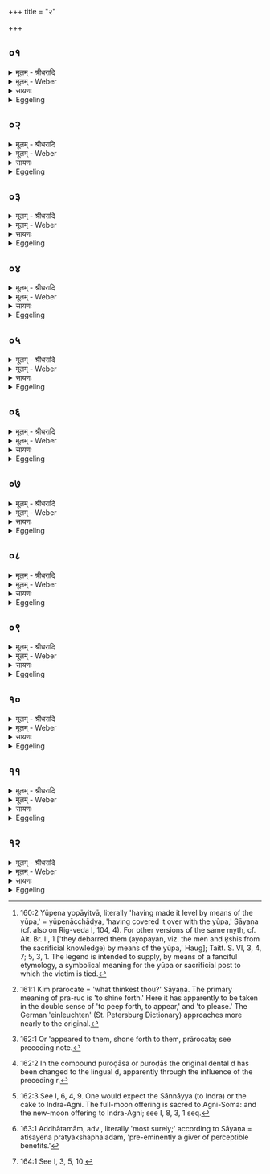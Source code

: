 +++
title = "२"

+++


## ०१
<details><summary>मूलम् - श्रीधरादि</summary>

यज्ञे᳘न वै᳘ देवाः᳘॥  
(ऽ) इमां जि᳘तिं जिग्यु᳘र्यैषामियं जि᳘तिस्ते᳘ होचुः कथं᳘ न ऽइदं᳘ मनु᳘ष्यैरनभ्यारोह्य᳘ᳫं᳘ स्यादि᳘ति ते᳘ यज्ञ᳘स्य र᳘सं धीत्वा य᳘था म᳘धु मधुकृ᳘तो निर्द्ध᳘येयुर्व्विदु᳘ह्य यज्ञं यू᳘पेन योपयित्वा᳘ ति᳘रो ऽभवन्न᳘थ य᳘देनेना᳘योपयंस्त᳘स्माद्यू᳘पो ना᳘म तद्वा ऋ᳘षीणाम᳘नुश्रुतमास॥
</details>

<details><summary>मूलम् - Weber</summary>

यज्ञे᳘न वै᳘ देवाः᳟॥  
इमां जि᳘तिं जिग्युॗर्यैषामियं जि᳘तिस्ते᳘ होचुः कथं᳘ न इद᳘म् मनुॗष्यैरनभ्यारोह्य᳘ᳫं᳘ स्यादि᳘ति ते᳘ यज्ञ᳘स्य र᳘सं धीत्वा य᳘था म᳘धु मधुकृ᳘तो निर्ध᳘येयुर्विदु᳘ह्य यज्ञं यू᳘पेन योपयित्वा᳘ तिॗरो ऽभवन्न᳘थ य᳘देनेना᳘योपयंस्त᳘स्मद्द्यू᳘पो ना᳘म तद्वा᳘ ऋ᳘षीणाम᳘नुश्रुतमास॥
</details>

<details><summary>सायणः</summary>

…
</details>

<details><summary>Eggeling</summary>

1. Verily, by means of the sacrifice the gods made that conquest (of the world of heaven). When they had conquered, they said, 'How may this (celestial region) be made unattainable by men?' They then sipped the sap of the sacrifice, as bees would suck out honey; and having drained the sacrifice and effaced the traces of it with the (sacrificial) post [^egg_374], they

[^egg_374]: 160:2 Yūpena yopāyitvā, literally 'having made it level by means of the yūpa,' = yūpenācchādya, 'having covered it over with the yūpa,' Sāyaṇa (cf. also on Rig-veda I, 104, 4). For other versions of the same myth, cf. Ait. Br. II, 1 ['they debarred them (ayopayan, viz. the men and R̥shis from the sacrificial knowledge) by means of the yūpa,' Haug]; Taitt. S. VI, 3, 4, 7; 5, 3, 1.  The legend is intended to supply, by means of a fanciful etymology, a symbolical meaning for the yūpa or sacrificial post to which the victim is tied.

concealed themselves: and because they effaced (ayopayan, viz. the sacrifice) with it, therefore it is called yūpa (sacrificial post). Now this was heard by the R̥shis:
</details>

## ०२
<details><summary>मूलम् - श्रीधरादि</summary>

यज्ञे᳘न ह वै᳘ देवाः᳘॥  
(ऽ) इमां जि᳘तिं जिग्युर्यैषामियं जि᳘तिस्ते᳘ होचुः कथं᳘ न ऽइदं᳘ मनु᳘ष्यैरनभ्यारोह्यᳫं᳘ स्यादि᳘ति ते᳘ यज्ञ᳘स्य र᳘सं धीत्वा य᳘था म᳘धु मधुकृ᳘तो निर्द्ध᳘येयुर्व्विदु᳘ह्य यज्ञं यू᳘पेन योपयित्वा᳘ ति᳘रो ऽभवन्नि᳘ति तम᳘न्वेष्टुं दध्रिरे॥
</details>

<details><summary>मूलम् - Weber</summary>

यज्ञे᳘न ह वै᳘ देवाः᳟॥  
इमां जि᳘तिं जिग्युॗर्यैषामियं जि᳘तिस्ते᳘ होचुः कथं᳘ न इद᳘म् मनुॗष्यैरनभ्यारोह्य᳘ᳫं᳘ स्यादि᳘ति ते᳘ यज्ञ᳘स्य र᳘सं धीत्वा य᳘था म᳘धु मधुकृ᳘तो निर्ध᳘येयुर्विदु᳘ह्य यज्ञं यू᳘पेन योपयित्वा᳘ तिॗरो ऽभवन्नि᳘ति तम᳘न्वेष्टुं दध्रिरे॥
</details>

<details><summary>सायणः</summary>

…
</details>

<details><summary>Eggeling</summary>

2. 'Verily, by means of the sacrifice the gods gained this conquest. When they had conquered, they said, "How may this (celestial region) be made unattainable by men?" They then sipped the sap of the sacrifice, as bees would suck out honey; and having drained the sacrifice and effaced the traces of it with the (sacrificial) post, they concealed themselves.' They (the R̥shis) thereupon set about searching for it.
</details>

## ०३
<details><summary>मूलम् - श्रीधरादि</summary>

ते᳘ ऽर्च्चन्तः श्रा᳘म्यन्तश्चेरुः॥  
श्र᳘मेण ह स्म वै त᳘द्देवा᳘ जयन्ति य᳘देषां ज᳘य्यमास᳘ ऽर्षयश्च ते᳘भ्यो देवा᳘ वैव᳘ प्ररोचया᳘ञ्चक्रुः᳘ स्वयं᳘ वैव᳘ दध्रिरे प्रे᳘त त᳘देष्या᳘मो य᳘तो देवाः᳘ स्वर्गं᳘ लोक᳘ᳫं᳘ समा᳘श्नुवते᳘ति ते किं प्र᳘रोचते किं प्र᳘रोचत ऽइ᳘ति चेरुरे᳘त्पुरोडा᳘शमेव᳘ कूर्म्मं᳘ भूत्वा स᳘र्प्पन्तं ते᳘ ह स᳘र्व्व ऽएव᳘ मेनिरे ऽयं वै᳘ यज्ञ ऽइ᳘ति॥
</details>

<details><summary>मूलम् - Weber</summary>

ते᳘र्चन्तः श्रा᳘म्यन्तश्चेरुः॥  
श्र᳘मेण ह स्म वै त᳘द्देवा᳘ जयन्ति य᳘देषां ज᳘य्यमास᳘र्षयश्च ते᳘भ्यो देवा᳘ वैव᳘ प्ररोचयां᳘ चक्रुः᳘ स्वयं᳘ वैव᳘ दध्रिरे प्रे᳘त त᳘देष्या᳘मो य᳘तो देवाः᳘ स्वर्गं᳘ लोक᳘ᳫं᳘ समा᳘श्नुवते᳘ति ते किम् प्र᳘रोचते किम् प्र᳘रोचत इ᳘ति चेरुरे᳘त्पुरोडा᳘शमेव᳘ कूर्म᳘म् भूत्वा स᳘र्पन्तं ते᳘ह स᳘र्व एव᳘ मेनिरे यं वै᳘ यज्ञ इ᳘ति॥
</details>

<details><summary>सायणः</summary>

…
</details>

<details><summary>Eggeling</summary>

3. They went on praising and toiling; for by (religious) toil, the gods indeed gained what they wished to gain, and (so did) the R̥shis. Now whether it be that the gods caused it (the sacrifice) to attract (or, peep forth to) them, or whether they took to it of their own accord, they said, 'Come, let us go to the place whence the gods obtained possession of the world of heaven!' They went about saying (to one another), 'What attracts? What attracts [^egg_375]?' and came upon the sacrificial cake which had become a tortoise and was creeping about. Then they all thought, 'This surely must be the sacrifice!'

[^egg_375]: 161:1 Kim prarocate = 'what thinkest thou?' Sāyaṇa. The primary meaning of pra-ruc is 'to shine forth.' Here it has apparently to be taken in the double sense of 'to peep forth, to appear,' and 'to please.' The German 'einleuchten' (St. Petersburg Dictionary) approaches more nearly to the original.

</details>

## ०४
<details><summary>मूलम् - श्रीधरादि</summary>

ते᳘ होचुः॥  
(र) अश्वि᳘भ्यां तिष्ठ स᳘रस्वत्यै तिष्ठे᳘न्द्राय तिष्ठे᳘ति स᳘ सस᳘र्प्पैवाग्न᳘ये तिष्ठे᳘ति त᳘तस्तस्थावग्न᳘ये वा᳘ ऽअस्थादि᳘ति त᳘मग्ना᳘वेव᳘ परिगृ᳘ह्य सर्व्वहु᳘तमजुहवुरा᳘हुतिर्हि᳘ देवा᳘नां त᳘त ऽएभ्यो यज्ञः प्रा᳘रोचत त᳘मसृजन्त त᳘मतन्वत᳘ सो ऽयं᳘ परो ऽवरं यज्ञो᳘ ऽनूच्यते पि᳘तैव᳘ पुत्रा᳘य ब्रह्मचारि᳘णे॥
</details>

<details><summary>मूलम् - Weber</summary>

ते᳘ होचुः॥  
अश्वि᳘भ्यां तिष्ठ स᳘रस्वत्यै तिष्ठे᳘न्द्राय तिष्ठे᳘ति स᳘ सस᳘र्पैॗवाग्न᳘ये तिष्ठे᳘ति त᳘तस्तस्थावग्न᳘ये वा᳘अस्थादि᳘ति त᳘मग्ना᳘वेव᳘ परिगृ᳘ह्य सर्वहु᳘तमजुहवुरा᳘हुतिर्हि᳘देवा᳘नां त᳘त एभ्यो यज्ञः प्रा᳘रोचत तम᳘सृजन्त त᳘मतन्वतॗ सो ऽय᳘म् परो ऽवरं᳘ यज्ञो᳘ ऽनूच्यते पिॗतैव᳘ पुत्रा᳘य ब्रह्मचारि᳘णे॥
</details>

<details><summary>सायणः</summary>

…
</details>

<details><summary>Eggeling</summary>

4. They said, 'Stand still for the Aśvins! stand still for Sarasvatī! stand still for Indra!' still it

crept on;--'Stand still for Agni!' at this it stopped. Having then enveloped it in fire (Agni), knowing, as they did, that it had stopped for Agni, they Offered it up entirely, for it was an oblation to the gods. Then the sacrifice pleased them [^egg_376]; they produced it, they spread it. And this same sacrifice is taught by the former to the later; the father (teaches it) to his son when he is a student (brahmacārin).

[^egg_376]: 162:1 Or 'appeared to them, shone forth to them, prārocata; see preceding note.

</details>

## ०५
<details><summary>मूलम् - श्रीधरादि</summary>

स वा᳘ ऽएभ्यस्त᳘त्पु᳘रो ऽदाशयत्॥  
(द्य᳘) य᳘ एभ्यो यज्ञं प्रा᳘रोचयत्त᳘स्मात्पुरोदा᳘शः पुरोदा᳘शो ह वै ना᳘मैतद्य᳘त्पुरोडा᳘श ऽइ᳘ति स᳘ ऽएष᳘ ऽउभय᳘त्राच्युत᳘ ऽआग्ने᳘यो ऽष्टा᳘कपालः पुरोडा᳘शो भवति॥
</details>

<details><summary>मूलम् - Weber</summary>

स वा᳘ एभ्यस्त᳘त्पुॗरो ऽदाशयत्॥  
य᳘ एभ्यो यज्ञम् प्रा᳘रोचयत्त᳘स्मात्पुरोदा᳘शः पुरोदा᳘शो ह वै ना᳘मैतद्य᳘त्पुरोडा᳘श इ᳘ति स᳘ एष᳘ उभय᳘त्राच्युत᳘ आग्नेॗयो ऽष्टा᳘कपालः पुरोडा᳘शो भवति॥
</details>

<details><summary>सायणः</summary>

…
</details>

<details><summary>Eggeling</summary>

5. Now that (cake), which caused the sacrifice to attract (or, appear to) them, first (puras) bestowed (dāś) it upon them: hence it is (called) purodāśa, for purodāśa, doubtless, is the same as purodāśa [^egg_377]. This same cake on eight potsherds for Agni is indispensable on both occasions (at the new- and full-moon ceremonies).

[^egg_377]: 162:2 In the compound puroḍāsa or puroḍāś the original dental d has been changed to the lingual ḍ, apparently through the influence of the preceding r.

</details>

## ०६
<details><summary>मूलम् - श्रीधरादि</summary>

स न᳘ पौर्णमास᳘ᳫं᳘ हविः᳘॥  
(र्ना) नामावास्य᳘मग्नीषोमी᳘य ऽएव᳘ पौर्णमास᳘ᳫँ᳘ हविः᳘ सान्नाय्य᳘मामावास्यं᳘ यज्ञ᳘ ऽए᳘वैष᳘ ऽउभयत्रा᳘वक्लृप्तो ने᳘द्यज्ञाद᳘यानी᳘ति᳘ न्वेव᳘ पुर᳘स्तात्पौर्णमास᳘स्य क्रिय᳘त ऽएव᳘म्वामावास्य᳘स्यैतन्नु तद्य᳘स्माद᳘त्र क्रियते॥
</details>

<details><summary>मूलम् - Weber</summary>

स न᳘ पौर्णमास᳘ᳫं᳘ हविः᳟᳟॥  
नामावास्य᳘मग्नीषो᳘मीय एव᳘ पौर्णमास᳘ᳫं᳘ हविः᳘ सांनाय्य᳘मामावास्यं᳘ यज्ञ᳘ एॗवैष᳘ उभयत्रा᳘वकॢप्तो ने᳘द्यज्ञाद᳘यानी᳘तिॗ न्वेव᳘ पुर᳘स्तात्पौर्णमास᳘स्य क्रिय᳘त एव᳘म्वामावास्य᳘स्यैतन्नु तद्य᳘स्माद᳘त्र क्रियते॥
</details>

<details><summary>सायणः</summary>

…
</details>

<details><summary>Eggeling</summary>

6. That (cake for Agni) does not constitute the (special) sacrificial food (havis) either at the full-moon, or at the new-moon, sacrifice; since the one for Agni and Soma constitutes the havis at the full-moon, and the Sānnāyya [^egg_378] at the new-moon sacrifice. That one (for Agni) constitutes rather the regular (or, corresponding) sacrifice on both occasions, and because of its fearing lest it should become detached from the sacrifice, it is offered up at the beginning of both the full-moon and the new-moon sacrifice: this is the reason why it is offered at this particular time.

[^egg_378]: 162:3 See I, 6, 4, 9. One would expect the Sānnāyya (to Indra) or the cake to Indra-Agni. The full-moon offering is sacred to Agni-Soma: and the new-moon offering to Indra-Agni; see I, 8, 3, 1 seq.

</details>

## ०७
<details><summary>मूलम् - श्रीधरादि</summary>

य᳘द्यु ऽएनमुपधा᳘वेत्॥  
(दि᳘) इ᳘ष्ट्या मा याजये᳘त्येत᳘यैव᳘ याजयेद्य᳘त्कामा वा ऽएतमृ᳘षयो᳘ ऽजुहवुः स᳘ ऽएभ्यः का᳘मः स᳘मर्द्ध्यत य᳘त्कामो ह वा᳘ ऽएते᳘न यज्ञे᳘न य᳘जते᳘ सो ऽस्मै का᳘मः स᳘मृद्ध्यते य᳘स्यै वै क᳘स्यै च देव᳘तायै हवि᳘र्गृह्यते ऽग्नौ वै त᳘स्यै जुह्वत्यग्ना᳘ ऽउ चे᳘द्धोष्यन्त्स्यात्कि᳘मन्य᳘स्यै देव᳘ताया आ᳘दिशेत्त᳘स्मादग्न᳘य ऽएव᳘॥
</details>

<details><summary>मूलम् - Weber</summary>

य᳘द्यु एनमुपधा᳘वेत्॥  
इ᳘ष्ट्या मा याजये᳘त्येत᳘यैव᳘ याजयेद्य᳘त्कामा वा᳘ एतमृ᳘षयो᳘ ऽजुहवुः स᳘ एभ्यः का᳘मः स᳘मर्ध्यत य᳘त्कामो ह वा᳘ एते᳘न यज्ञे᳘न य᳘जतेॗ सो ऽस्मै का᳘मः स᳘मृध्यते य᳘स्यै वै क᳘स्यै च देव᳘तायै हवि᳘र्गृह्य᳘ते ऽग्नौ वै त᳘स्यै युह्वत्यग्ना᳘ उ चे᳘द्धोष्यन्त्स्यात्कि᳘मन्य᳘स्यै देव᳘ताया आ᳘दिशेत्त᳘स्मादग्न᳘य एव᳟॥
</details>

<details><summary>सायणः</summary>

…
</details>

<details><summary>Eggeling</summary>

7. And if any one (householder) were to resort to him (the Adhvaryu) and say, 'Perform an ishṭi for me!' let him perform it. Whatever desire the R̥shis entertained when they performed that sacrifice, that desire of theirs was accomplished; and accordingly whatever desire he (the sacrificer) entertains in having this sacrifice performed, that desire of his is accomplished. For whatever deity sacrificial food is taken, to that deity they offer it up in the fire (Agni);--and if he is about to offer it up in the fire, why should he announce it to another deity? To Agni alone therefore (it is announced).
</details>

## ०८
<details><summary>मूलम् - श्रीधरादि</summary>

(वा) अग्निर्व्वै स᳘र्व्वा देव᳘ताः॥  
(ऽ) अग्नौ हि स᳘र्व्वाभ्यो देव᳘ताभ्यो जु᳘ह्वति तद्य᳘था स᳘र्व्वा देव᳘ता ऽउपधा᳘वेदेवं तत्त᳘स्मादग्न᳘य ऽएव᳘॥
</details>

<details><summary>मूलम् - Weber</summary>

अग्निर्वै स᳘र्वा देव᳘ताः॥  
अग्नौ हि स᳘र्वाभ्यो देव᳘ताभ्यो जु᳘ह्वति तद्य᳘था स᳘र्वा देव᳘ता उपधा᳘वेदेवं तत्त᳘स्मादग्न᳘य एव᳟॥
</details>

<details><summary>सायणः</summary>

…
</details>

<details><summary>Eggeling</summary>

8. Agni (the fire), assuredly, represents all the deities, since it is in the fire that they make offering to all deities: to Agni alone therefore (he should announce it), since he thereby has recourse to all the deities.
</details>

## ०९
<details><summary>मूलम् - श्रीधरादि</summary>

(वा) अग्निर्व्वै᳘ देवा᳘नामद्धातमाम्॥  
यं व्वा᳘ ऽअद्धातमां म᳘न्येत तमु᳘पधावेत्त᳘स्मादग्न᳘य ए᳘व॥
</details>

<details><summary>मूलम् - Weber</summary>

अग्निर्वै᳘ देवा᳘नामद्धातमा᳘म्॥  
यम् वा᳘ अद्धातमाम् म᳘न्येत तमु᳘पधावेत्त᳘स्मादग्न᳘य एव᳟॥
</details>

<details><summary>सायणः</summary>

…
</details>

<details><summary>Eggeling</summary>

9. Agni, assuredly, is the safest [^egg_379] among the gods: let him then have recourse to him whom he considers the safest among the gods, and therefore (announce the sacrifice) to Agni.

[^egg_379]: 163:1 Addhātamām, adv., literally 'most surely;' according to Sāyaṇa = atiśayena pratyakshaphaladam, 'pre-eminently a giver of perceptible benefits.'

</details>

## १०
<details><summary>मूलम् - श्रीधरादि</summary>

(वा) अग्निर्व्वै᳘ देवा᳘नां मृदु᳘त्दृदयतमः॥  
(मो) यं वै᳘ मृदु᳘त्दृदयतमं म᳘न्येत तमु᳘पधावेत्त᳘स्मादग्न᳘य ऽएव᳘॥
</details>

<details><summary>मूलम् - Weber</summary>

अग्निर्वै᳘ देवा᳘नां मृदु᳘हृदयतमः॥  
यं वै᳘ मृदु᳘हृदयतमम् म᳘न्येत तमु᳘पधावेत्त᳘स्मादग्न᳘य एव᳟॥
</details>

<details><summary>सायणः</summary>

…
</details>

<details><summary>Eggeling</summary>

10. Agni, assuredly, is the most tender-hearted of gods: let him then have recourse to him whom he considers the most tender-hearted of gods, and therefore (announce the sacrifice) to Agni.
</details>

## ११
<details><summary>मूलम् - श्रीधरादि</summary>

(वा) अग्निर्व्वै᳘ देवा᳘नां ने᳘दिष्ठम्॥  
यं वै ने᳘दिष्ठमुपसर्त᳘व्यानां म᳘न्येत तमु᳘पधावेत्त᳘स्मादग्न᳘य ऽएव॥
</details>

<details><summary>मूलम् - Weber</summary>

अग्निर्वै देवानां नेदिष्ठम्॥  
यं वै नेदिष्ठमुपसर्तव्यानाम् म᳘न्येत तमुपधावेत्तस्मादग्नय एव॥
</details>

<details><summary>सायणः</summary>

…
</details>

<details><summary>Eggeling</summary>

11. Agni, assuredly, is the nearest of the gods: let him then have recourse to him whom he considers as the nearest of those to be approached, and therefore (let him announce the sacrifice) to Agni.
</details>

## १२
<details><summary>मूलम् - श्रीधरादि</summary>

स यदी᳘ष्टिं कुर्व्वीत᳘॥  
सप्त᳘दश सामिधेनीर᳘नुब्रूयादुपाᳫंशु᳘ देव᳘तां यजति त᳘द्धीष्टिरूपं᳘ मूर्द्धन्व᳘त्यौ याज्यानुवा᳘क्ये स्या᳘तां व्वा᳘र्त्रघ्नावा᳘ज्यभागौ व्विरा᳘जौ संया᳘ज्ये॥
</details>
<details><summary>मूलम् - Weber</summary>

स यदी᳘ष्टिं कुर्वीत᳟॥  
सप्त᳘दश सामिधेनीर᳘नुब्रूयादुपांशु᳘ देव᳘तां यजति तॗद्धीष्टिरूप᳘म् मूर्धन्व᳘त्यौ याज्यानुवाॗक्ये स्या᳘तां वा᳘र्त्रघ्नावा᳘ज्यभागौ विरा᳘जौ संयाॗज्ये॥
</details>

<details><summary>सायणः</summary>

…
</details>
<details><summary>Eggeling</summary>

12. If (beside the full-moon sacrifice) he perform an ishṭi (with a view to the accomplishment of some

special desire) [^egg_380], let him recite seventeen kindling verses; (and in that case) he utters the offering-prayer (yājyā) in a low voice, for this is the characteristic form of an ishṭi; the yājyā and the anuvākyā should contain the word 'head [^egg_381];' the two butter-portions should be offered to the Vr̥tra-slayer (Indra); and the two saṁyājyās [^egg_382] should be in the virāj metre.

[^egg_380]: 164:1 See I, 3, 5, 10.
</details>

